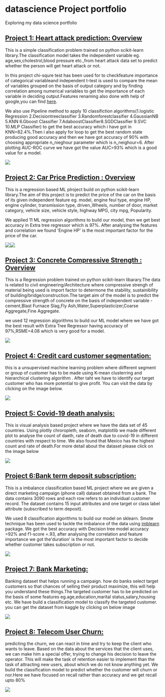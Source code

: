 # datascience Project portfolio
Exploring my data science portfolio

## [Project 1: Heart attack  prediction: Overview](https://github.com/NaveenKumarMaurya/HeartAttackPrediction#heartattackprediction)
This is a simple classification problem trained on python scikit-learn library.The classification model takes 
the independent variable eg. age,sex,cholestrol,blood pressure etc.,from heart attack data set to predict 
whether the person will get heart attack or not.

In this project chi-squre test has been used for to checkfeature importance of categorical variableand independent t-test is used to compare the mean of variables
grouped on the basis of output category and by finding correlation among numerical variables to get the 
importance of each variable in deciding output.Features renaming also done with help of google,you can find [here](https://archive.ics.uci.edu/ml/datasets/Heart+Disease/).

We also use Pipeline method to apply 10 classifiction algorithms(1.logistic Regression 2.Decisiontreeclassifier 
3.Randomforestclassifier 4.GaussianNB 5.KNN 6.Gboost Classifier 7.AdaboostClassifier8.SGDClassifier 9.SVC 10.MLP Classifier)
to get the best accuracy which i have got in KNN=82.4%.Then i also apply for loop to get the best random
state producing good accuracy and then we have got accuracy of 90% with choosing appropriate n_nieghour parameter which is n_neighour=6.
After plotting AUC-ROC curve we have got the value AUC=93% which is a good value for a model.

![](https://github.com/NaveenKumarMaurya/my-datascience-project/blob/main/heart-attack-silent%20(1).jpg)

## [Project 2: Car Price Prediction : Overview](https://github.com/NaveenKumarMaurya/datascience-project-portfolio/blob/main/car%20price%20prediction.ipynb)
This is a regression based ML plroject build  on python scikit-learn library.The aim of this project is to predict the price of the car on the basis of its given independent feature eg. model, engine feul type, engine HP, engine cylinder, transmission type, driven_Wheels, number of door, market category, vehicle size, vehicle style,
highway MPG, city mpg, Popularity.

We applied 11 ML regression algorithms to build our model, then we get best accuracy in Extra tree regressor which is 97%.
After analysing the features and correlation we found 'Engine HP' is the most important factor for the price of the car.

![](https://github.com/NaveenKumarMaurya/datascience-project-portfolio/blob/main/car%20images.jpg)![](https://github.com/NaveenKumarMaurya/datascience-project-portfolio/blob/main/car%20feature%20importance.png)

## [Project 3: Concrete Compressive Strength : Overview](https://github.com/NaveenKumarMaurya/datascience-project-portfolio/blob/main/concrete-data-eda-model-acc-97.ipynb)
This is a Regression problem trained on python scikit-learn libarary.The data is related to civil engineering/Architecture where compressive strengh of material being used is import factor to determone the stability, sustainibility of building/bridge/construction.The target aim of the model is to predict the compressive strength of concrete on the basis of independent  variable -cement,Blast Furnace Slag,Fly Ash,Water,Superplasticizer,Coarse Aggregate,Fine Aggregate.

we used 12 regression algorithms to build our ML model where we have got the best result with Extra Tree Regressor having accuracy of 97%,RSME=4.08 which is very good for a model.

![](https://github.com/NaveenKumarMaurya/datascience-project-portfolio/blob/main/concrete%20%20image.jpg)

## [Project 4: Credit card customer segmentation:](https://github.com/NaveenKumarMaurya/datascience-project-portfolio/blob/main/Credit%20card%20customer%20segmentation.ipynb)
this is a unsupervised machine learning problem where diifferent segment or group of customer has to be made using K-mean clusterring and hierarchical clustering algorithm .
After taht we have to identify our target customer who has more potential to give profit.
You can visit  the data by clicking on the image below.

[![](https://github.com/NaveenKumarMaurya/datascience-project-portfolio/blob/main/Credit-cards%20images.jpg) ](https://www.kaggle.com/aryashah2k/credit-card-customer-data)

## [Project 5: Covid-19 death analysis:](https://github.com/NaveenKumarMaurya/datascience-project-portfolio/blob/main/covid-19-death-eda-visualisation.ipynb)
This is visual analysis based project where we have the data set of 45 countries. Using plotlly chroropleth, seaborn, matplotlib we made different plot to analyse the count of 
daeth, rate of death due to covid-19 in different countries with respect to time.
We also found that Mexico has the highest count and rate of death.For more detail about the dataset please click on the image below

[![](https://github.com/NaveenKumarMaurya/datascience-project-portfolio/blob/main/covid-19%20death%20map.png)](https://www.kaggle.com/dhruvildave/covid19-deaths-dataset)

## [Project 6:Bank term deposit subscription:](https://github.com/NaveenKumarMaurya/datascience-project-portfolio/blob/main/Bank%20term%20deposit%20subscription.ipynb)
This is a imbalance classification based ML project where we are given a direct marketing campaign (phone call) dataset obtained from a bank. The data contains 3090 rows and each row refers to an individual customer record. The dataset contains 15 input attributes and one target or class label attribute (subscribed to term deposit).

We used 8 classification algorithms to build our model on sklearn. Smote technique has been used to tackle the imbalance of the data using [imblearn](https://pypi.org/project/imblearn/) package.
We got the best accuracy with Decision tree model accuracy =92% and f1-score =.93, after analysing the correlation and feature importance we got the'duration' is the most important factor to decide whether customer takes subscription or not.

![](https://github.com/NaveenKumarMaurya/datascience-project-portfolio/blob/main/bank-term-deposit.jpg)

## [Project 7: Bank Marketing:](https://github.com/NaveenKumarMaurya/datascience-project-portfolio/blob/main/Bank%20Marketing.ipynb)
Banking dataset that helps running a campaign. how do banks select target customers so that chances of selling their product maximize, this will help you understand these things.The targeted customer has to be predicted on the basis of some features eg.age,education,marital status,salary,housing etc. We have build a classification model to classify the targeted customer.
you can get the dataset from kaggle by clicking on below image

[![](https://github.com/NaveenKumarMaurya/datascience-project-portfolio/blob/main/bank%20marking%20image.jpg)](https://www.kaggle.com/dhirajnirne/bank-marketing)

## [Project 8: Telecom User Churn:](https://github.com/NaveenKumarMaurya/datascience-project-portfolio/blob/main/Telecom%20User%20Churn%20.ipynb)

predicting the churn, we can react in time and try to keep the client who wants to leave. Based on the data about the services that the client uses, we can make him a special offer, trying to change his decision to leave the operator. This will make the task of retention easier to implement than the task of attracting new users, about which we do not know anything yet.
We build the classification model to predict whether the customer will churn or nor.Here we have focused on recall rather than accuracy and we get recall upto 80%

![](https://github.com/NaveenKumarMaurya/datascience-project-portfolio/blob/main/telecom%20churn%20image.jpg)
